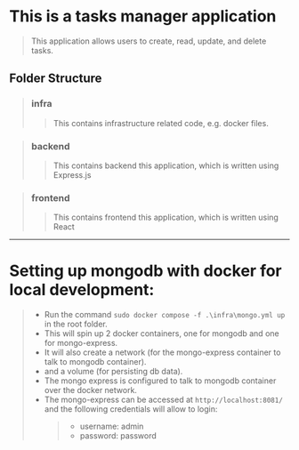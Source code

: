 # This is a tasks manager application

> This application allows users to create, read, update, and delete tasks.

## Folder Structure

> ### infra
>
> > This contains infrastructure related code, e.g. docker files.

> ### backend
>
> > This contains backend this application, which is written using Express.js

> ### frontend
>
> > This contains frontend this application, which is written using React

---

# Setting up mongodb with docker for local development:

> - Run the command `sudo docker compose -f .\infra\mongo.yml up` in the root folder.
> - This will spin up 2 docker containers, one for mongodb and one for mongo-express.
> - It will also create a network (for the mongo-express container to talk to mongodb container).
> - and a volume (for persisting db data).
> - The mongo express is configured to talk to mongodb container over the docker network.
> - The mongo-express can be accessed at `http://localhost:8081/` and the following credentials will allow to login:
>   > - username: admin
>   > - password: password
